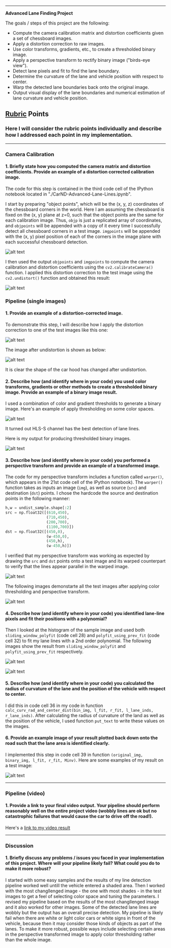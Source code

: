 
---

**Advanced Lane Finding Project**

The goals / steps of this project are the following:

* Compute the camera calibration matrix and distortion coefficients given a set of chessboard images.
* Apply a distortion correction to raw images.
* Use color transforms, gradients, etc., to create a thresholded binary image.
* Apply a perspective transform to rectify binary image ("birds-eye view").
* Detect lane pixels and fit to find the lane boundary.
* Determine the curvature of the lane and vehicle position with respect to center.
* Warp the detected lane boundaries back onto the original image.
* Output visual display of the lane boundaries and numerical estimation of lane curvature and vehicle position.

[//]: # (Image References)

[image1]: ./output_images/0camera_caliberation.png 
[image2]: ./output_images/1undistort.png 
[image3]: ./output_images/2sample.png 
[image4]: ./output_images/3sample_undistored.png 
[image5]: ./output_images/4channel.png 
[image6]: ./output_images/5channel_thresh.png 
[image7]: ./output_images/6gradient.png 
[image8]: ./output_images/7thresh_magnitude.png 
[image9]: ./output_images/8thresh_dir.png 
[image10]: ./output_images/9pipe_res.png 
[image11]: ./output_images/10undist.png 
[image12]: ./output_images/11color_pipeline.png 
[image13]: ./output_images/12histogram.png 
[image14]: ./output_images/13rec_fit.png 
[image15]: ./output_images/14fitpoly.png 
[image16]: ./output_images/15sample_output.png
[image17]: ./output_images/16all_output.png 
[video1]: ./project_video_output.mp4 "Video"

## [Rubric](https://review.udacity.com/#!/rubrics/571/view) Points

### Here I will consider the rubric points individually and describe how I addressed each point in my implementation.  

---

### Camera Calibration

#### 1. Briefly state how you computed the camera matrix and distortion coefficients. Provide an example of a distortion corrected calibration image.

The code for this step is contained in the third code cell of the IPython notebook located in "./CarND-Advanced-Lane-Lines.ipynb".  

I start by preparing "object points", which will be the (x, y, z) coordinates of the chessboard corners in the world. Here I am assuming the chessboard is fixed on the (x, y) plane at z=0, such that the object points are the same for each calibration image.  Thus, `objp` is just a replicated array of coordinates, and `objpoints` will be appended with a copy of it every time I successfully detect all chessboard corners in a test image.  `imgpoints` will be appended with the (x, y) pixel position of each of the corners in the image plane with each successful chessboard detection.  

![alt text][image1]

I then used the output `objpoints` and `imgpoints` to compute the camera calibration and distortion coefficients using the `cv2.calibrateCamera()` function.  I applied this distortion correction to the test image using the `cv2.undistort()` function and obtained this result: 

![alt text][image2]

### Pipeline (single images)

#### 1. Provide an example of a distortion-corrected image.

To demonstrate this step, I will describe how I apply the distortion correction to one of the test images like this one:

![alt text][image3]

The image after undistortion is shown as below:

![alt text][image4]

It is clear the shape of the car hood has changed after undistortion.

#### 2. Describe how (and identify where in your code) you used color transforms, gradients or other methods to create a thresholded binary image.  Provide an example of a binary image result.

I used a combination of color and gradient thresholds to generate a binary image.  Here's an example of apply thresholding on some color spaces. 

![alt text][image6]

It turned out HLS-S channel has the best detection of lane lines.

Here is my output for producing thresholded binary images. 

![alt text][image10]

#### 3. Describe how (and identify where in your code) you performed a perspective transform and provide an example of a transformed image.

The code for my perspective transform includes a function called `warper()`, which appears in the 21st code cell of the IPython notebook).  The `warper()` function takes as inputs an image (`img`), as well as source (`src`) and destination (`dst`) points.  I chose the hardcode the source and destination points in the following manner:

```python
h,w = undist_sample.shape[:2]
src = np.float32([(610,450),
                  (710,450), 
                  (200,700), 
                  (1100,700)])
dst = np.float32([(450,0),
                  (w-450,0),
                  (450,h),
                  (w-450,h)])
```

I verified that my perspective transform was working as expected by drawing the `src` and `dst` points onto a test image and its warped counterpart to verify that the lines appear parallel in the warped image.

![alt text][image11]

The following images demonstarte all the test images after applying color thresholding and perspective transform.

![alt text][image12]

#### 4. Describe how (and identify where in your code) you identified lane-line pixels and fit their positions with a polynomial?

Then I looked at the histogram of the sample image and used both `sliding_window_polyfit` (code cell 28) and `polyfit_using_prev_fit` (code cell 32) to fit my lane lines with a 2nd order polynomial. The following images show the result from `sliding_window_polyfit` and `polyfit_using_prev_fit` respectively.

![alt text][image14]

![alt text][image15]

#### 5. Describe how (and identify where in your code) you calculated the radius of curvature of the lane and the position of the vehicle with respect to center.

I did this in code cell 36 in my code in function `calc_curv_rad_and_center_dist(bin_img, l_fit, r_fit, l_lane_inds, r_lane_inds)`. After calculating the radius of curvature of the land as well as the position of the vehicle, I used function `put_text` to write these values on the images.

#### 6. Provide an example image of your result plotted back down onto the road such that the lane area is identified clearly.

I implemented this step in code cell 39 in function `(original_img, binary_img, l_fit, r_fit, Minv)`.  Here are some examples of my result on a test image:

![alt text][image17]

---

### Pipeline (video)

#### 1. Provide a link to your final video output.  Your pipeline should perform reasonably well on the entire project video (wobbly lines are ok but no catastrophic failures that would cause the car to drive off the road!).

Here's a [link to my video result](./project_video.mp4)

---

### Discussion

#### 1. Briefly discuss any problems / issues you faced in your implementation of this project.  Where will your pipeline likely fail?  What could you do to make it more robust?

I started with some easy samples and the results of my line detection pipeline worked well untill the vehicle entered a shaded area. Then I worked with the most changllenged image - the one with most shades - in the test images to get a feel of selecting color space and tuning the parameters. I revised my pipeline based on the results of the most changllenged image and it also worked for other images. Some of the detected lane lines are wobbly but the output has an overall precise detection.  My pipeline is likely fail when there are white or light color cars or white signs in front of the vehicle, because then it may consider those kinds of objects as part of the lanes. To make it more robust, possible ways include selecting certain areas in the perspective transformed image to apply color thresholding rather than the whole image.  
